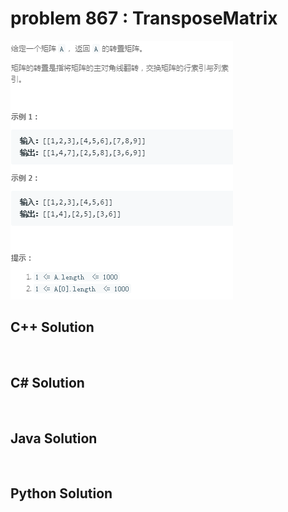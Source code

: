 
# problem 867 : TransposeMatrix

<img src="https://github.com/Peefy/PeefyLeetCode/blob/master/doc/801-900/867.TransposeMatrix/problem.png"/>

## C++ Solution

```c++



```

## C# Solution

```csharp



```

## Java Solution

```java



```

## Python Solution

```python



```





